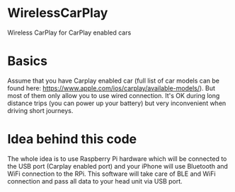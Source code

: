 # WirelessCarPlay
Wireless CarPlay for CarPlay enabled cars

# Basics

Assume that you have Carplay enabled car (full list of car models can be
found here: https://www.apple.com/ios/carplay/available-models/). But most
of them only allow you to use wired connection. It's OK during long distance
trips (you can power up your battery) but very inconvenient when driving short
journeys.

# Idea behind this code

The whole idea is to use Raspberry Pi hardware which will be connected to the USB
port (Carplay enabled port) and your iPhone will use Bluetooth and WiFi connection to the RPi.
This software will take care of BLE and WiFi connection and pass all data to
your head unit via USB port.
